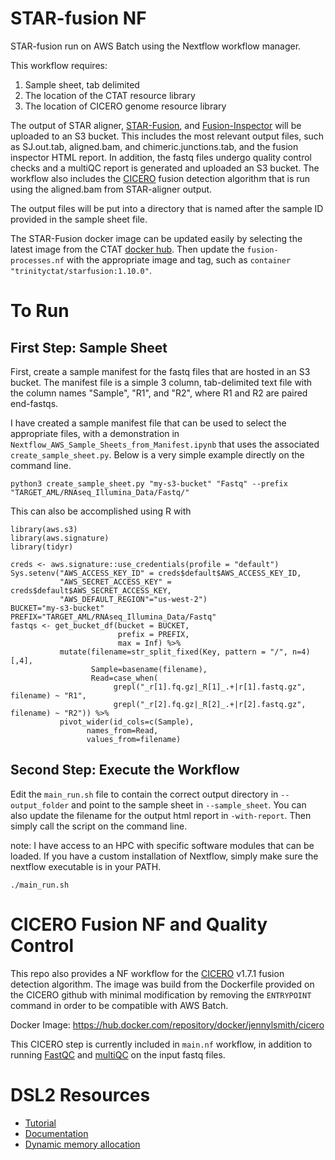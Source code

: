 # STAR-fusion NF

 STAR-fusion run on AWS Batch using the Nextflow workflow manager.

 This workflow requires:
  1. Sample sheet, tab delimited
  2. The location of the CTAT resource library
  3. The location of CICERO genome resource library

The output of STAR aligner, [STAR-Fusion](https://github.com/STAR-Fusion/STAR-Fusion/wiki), and [Fusion-Inspector](https://github.com/FusionInspector/FusionInspector/wiki) will be uploaded to an S3 bucket. This includes the most relevant output files, such as SJ.out.tab, aligned.bam, and chimeric.junctions.tab, and the fusion inspector HTML report. In addition, the fastq files undergo quality control checks and a multiQC report is generated and uploaded an S3 bucket.  The workflow also includes the [CICERO](https://github.com/stjude/CICERO) fusion detection algorithm that is run using the aligned.bam from STAR-aligner output.  

The output files will be put into a directory that is named after the sample ID provided in the sample sheet file.  

The STAR-Fusion docker image can be updated easily by selecting the latest image from the CTAT [docker hub](https://hub.docker.com/r/trinityctat/starfusion). Then update the `fusion-processes.nf` with the appropriate image and tag, such as `container "trinityctat/starfusion:1.10.0"`. 

# To Run

## First Step: Sample Sheet

First, create a sample manifest for the fastq files that are hosted in an S3 bucket. The manifest file is a simple 3 column, tab-delimited text file with the column names "Sample", "R1", and "R2", where R1 and R2 are paired end-fastqs.

I have created a sample manifest file that can be used to select the appropriate files, with a demonstration in `Nextflow_AWS_Sample_Sheets_from_Manifest.ipynb` that uses the associated `create_sample_sheet.py`. Below is a very simple example directly on the command line.

```
python3 create_sample_sheet.py "my-s3-bucket" "Fastq" --prefix "TARGET_AML/RNAseq_Illumina_Data/Fastq/"
```

This can also be accomplished using R with 

```
library(aws.s3)
library(aws.signature)
library(tidyr) 

creds <- aws.signature::use_credentials(profile = "default")
Sys.setenv("AWS_ACCESS_KEY_ID" = creds$default$AWS_ACCESS_KEY_ID,
           "AWS_SECRET_ACCESS_KEY" = creds$default$AWS_SECRET_ACCESS_KEY,
           "AWS_DEFAULT_REGION"="us-west-2")
BUCKET="my-s3-bucket"
PREFIX="TARGET_AML/RNAseq_Illumina_Data/Fastq"
fastqs <- get_bucket_df(bucket = BUCKET, 
                        prefix = PREFIX,
                        max = Inf) %>%
           mutate(filename=str_split_fixed(Key, pattern = "/", n=4)[,4],
                  Sample=basename(filename),
                  Read=case_when(
                       grepl("_r[1].fq.gz|_R[1]_.+|r[1].fastq.gz", filename) ~ "R1", 
                       grepl("_r[2].fq.gz|_R[2]_.+|r[2].fastq.gz", filename) ~ "R2")) %>% 
           pivot_wider(id_cols=c(Sample), 
                 names_from=Read, 
                 values_from=filename)                      
```


## Second Step: Execute the Workflow

Edit the `main_run.sh` file to contain the correct output directory in `--output_folder` and point to the sample sheet in `--sample_sheet`. You can also update the filename for the output html report in `-with-report`. Then  simply call the script on the command line.

note: I have access to an HPC with specific software modules that can be loaded. If you have a custom installation of Nextflow, simply make sure the nextflow executable is in your PATH.

```
./main_run.sh
```

# CICERO Fusion NF and Quality Control

This repo also provides a NF workflow for the [CICERO](https://github.com/stjude/CICERO) v1.7.1 fusion detection algorithm. The image was build from the Dockerfile provided on the CICERO github with minimal modification by removing the `ENTRYPOINT` command in order to be compatible with AWS Batch.

Docker Image: https://hub.docker.com/repository/docker/jennylsmith/cicero 

This CICERO step is currently included in  `main.nf` workflow, in addition to running [FastQC](https://www.bioinformatics.babraham.ac.uk/projects/fastqc/) and [multiQC](https://multiqc.info/) on the input fastq files. 

# DSL2 Resources

* [Tutorial](https://github.com/nextflow-io/nfcamp-tutorial)
* [Documentation](https://www.nextflow.io/docs/latest/dsl2.html)
* [Dynamic memory allocation](https://lucacozzuto.medium.com/handling-failing-jobs-with-nextflow-24405b97b679)
